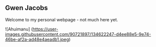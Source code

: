 ## Gwen Jacobs 

Welcome to my personal webpage - not much here yet.

![Ahuimanu] (https://user-images.githubusercontent.com/90721897/134622247-d4ee88e5-9e74-46be-af2a-ad48e4aeadb1.jpeg)



